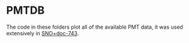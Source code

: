 PMTDB
=====

The code in these folders plot all of the available PMT data, it was used extensively in [SNO+doc-743](https://www.snolab.ca/snoplus/private/DocDB/cgi/ShowDocument?docid=743).
